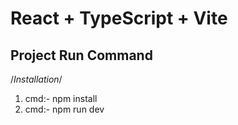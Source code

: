 # React + TypeScript + Vite


## Project Run Command

/*Installation*/
 
1) cmd:- npm install
2) cmd:- npm run dev